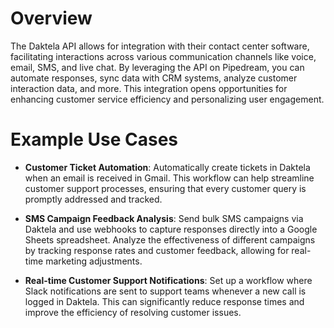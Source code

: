 # Overview

The Daktela API allows for integration with their contact center software, facilitating interactions across various communication channels like voice, email, SMS, and live chat. By leveraging the API on Pipedream, you can automate responses, sync data with CRM systems, analyze customer interaction data, and more. This integration opens opportunities for enhancing customer service efficiency and personalizing user engagement.

# Example Use Cases

- **Customer Ticket Automation**: Automatically create tickets in Daktela when an email is received in Gmail. This workflow can help streamline customer support processes, ensuring that every customer query is promptly addressed and tracked.

- **SMS Campaign Feedback Analysis**: Send bulk SMS campaigns via Daktela and use webhooks to capture responses directly into a Google Sheets spreadsheet. Analyze the effectiveness of different campaigns by tracking response rates and customer feedback, allowing for real-time marketing adjustments.

- **Real-time Customer Support Notifications**: Set up a workflow where Slack notifications are sent to support teams whenever a new call is logged in Daktela. This can significantly reduce response times and improve the efficiency of resolving customer issues.
